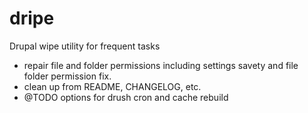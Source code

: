 # dripe
Drupal wipe utility for frequent tasks


 + repair file and folder permissions including settings savety and file folder permission fix.
 + clean up from README, CHANGELOG, etc.
 + @TODO options for drush cron and cache rebuild

